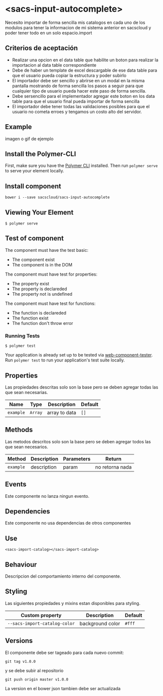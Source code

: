 # \<sacs-input-autocomplete\>

Necesito importar de forma sencilla mis catalogos en cada uno de los modulos para tener la informacion de mi sistema anterior en sacscloud y poder tener todo en un solo espacio.import 

## Criterios de aceptación

- Realizar una opcion en el data table que habilite un boton para realizar la importacion al data table correspondiente 
- Debe de haber un template de excel descargable de ese data table para que el usuario pueda copiar la estructura y poder subirlo
- El importador debe ser sencillo y abrirse en un modal en la misma pantalla mostrando de forma sencilla los pasos a seguir para que cualquier tipo de usuario pueda hacer este paso de forma sencilla. 
- Debe sersencillo para el implementador agregar este boton en los data table para que el usuario final pueda importar de forma sencilla 
- El importador debe tener todas las validaciones posibles para que el usuario no cometa erroes y tengamos un costo alto del servidor. 

## Example

imagen o gif de ejemplo

## Install the Polymer-CLI

First, make sure you have the [Polymer CLI](https://www.npmjs.com/package/polymer-cli) installed. Then run `polymer serve` to serve your element locally.

## Install component

```
bower i --save sacscloud/sacs-input-autocomplete
```

## Viewing Your Element

```
$ polymer serve
```

## Test of component

The component must have the test basic:

- The component exist
- The component is in the DOM

The component must have test for properties:

- The property exist
- The property is declareded
- The property not is undefined

The component must have test for functions:

- The function is declareded
- The function exist
- The function don't throw error

### Running Tests

```
$ polymer test
```

Your application is already set up to be tested via [web-component-tester](https://github.com/Polymer/web-component-tester). Run `polymer test` to run your application's test suite locally.


## Properties

Las propiedades descritas solo son la base pero se deben agregar todas las que sean necesarias.

Name | Type | Description | Default
-----|-------------|---------|--------
`example` | `Array` | array to data | `[]`



## Methods

Las metodos descritos solo son la base pero se deben agregar todos las que sean necesarios.

Method | Description | Parameters | Return
-----|-------------|---------|------------
`example` | description | param | no retorna nada


## Events

Este componente no lanza ningun evento.

## Dependencies

Este componente no usa dependencias de otros componentes

## Use

```
<sacs-import-catalog></sacs-import-catalog>
```

## Behaviour

Descripcion del comportamiento interno del componente.

## Styling

Las siguientes propiedades y mixins estan disponibles para styling.

Custom property | Description | Default
----------------|-------------|----------
`--sacs-import-catalog-color` | background color | `#fff`

## Versions

El componente debe ser tageado para cada nuevo commit:

```
git tag v1.0.0
```
y se debe subir al repositorio

```
git push origin master v1.0.0
```

La version en el bower json tambien debe ser actualizada